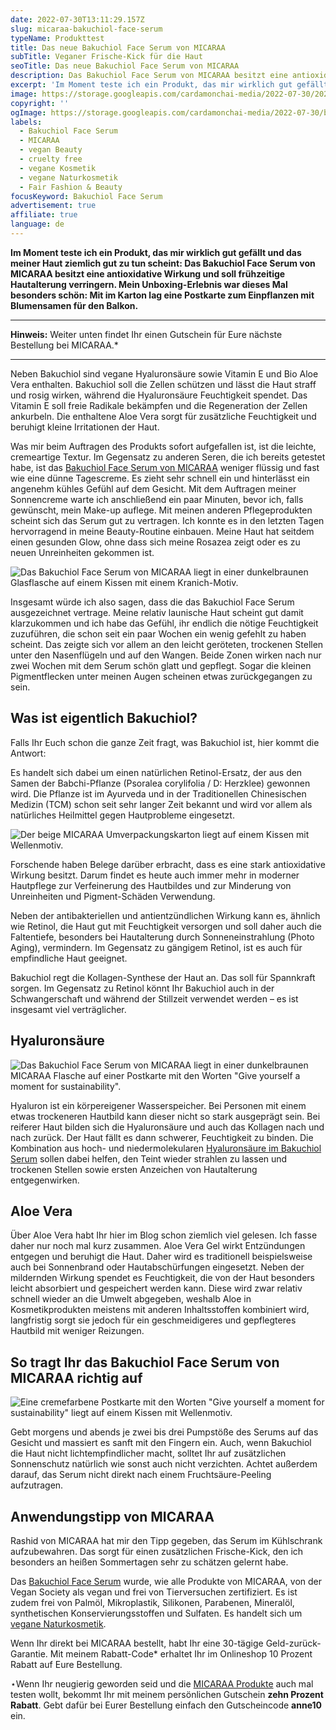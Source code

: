 ```yaml
---
date: 2022-07-30T13:11:29.157Z
slug: micaraa-bakuchiol-face-serum
typeName: Produkttest
title: Das neue Bakuchiol Face Serum von MICARAA
subTitle: Veganer Frische-Kick für die Haut
seoTitle: Das neue Bakuchiol Face Serum von MICARAA
description: Das Bakuchiol Face Serum von MICARAA besitzt eine antioxidative Wirkung und soll frühzeitige Hautalterung verringern. Mit meinem Gutschein erhaltet Ihr 10 Prozent Rabatt.
excerpt: 'Im Moment teste ich ein Produkt, das mir wirklich gut gefällt und das meiner Haut ziemlich zu tun scheint: Das Bakuchiol Face Serum von MICARAA besitzt eine antioxidative Wirkung und soll frühzeitige Hautalterung verringern.'
image: https://storage.googleapis.com/cardamonchai-media/2022-07-30/2022-07-18-micaraa-09-jpg-imagine-d8d8d8_b6b7b2_2048_1536/640.webp
copyright: ''
ogImage: https://storage.googleapis.com/cardamonchai-media/2022-07-30/bakuchiol-face-serum-fb-jpeg-imagine-c8c8c8_9a99a1_1200_628/640.webp
labels:
  - Bakuchiol Face Serum
  - MICARAA
  - vegan Beauty
  - cruelty free
  - vegane Kosmetik
  - vegane Naturkosmetik
  - Fair Fashion & Beauty
focusKeyword: Bakuchiol Face Serum
advertisement: true
affiliate: true
language: de
---
```


**Im Moment teste ich ein Produkt, das mir wirklich gut gefällt und das meiner Haut ziemlich gut zu tun scheint: Das Bakuchiol Face Serum von MICARAA besitzt eine antioxidative Wirkung und soll frühzeitige Hautalterung verringern. Mein Unboxing-Erlebnis war dieses Mal besonders schön: Mit im Karton lag eine Postkarte zum Einpflanzen mit Blumensamen für den Balkon.**

---

**Hinweis:** Weiter unten findet Ihr einen Gutschein für Eure nächste Bestellung bei MICARAA.\*

---

Neben Bakuchiol sind vegane Hyaluronsäure sowie Vitamin E und Bio Aloe Vera enthalten. Bakuchiol soll die Zellen schützen und lässt die Haut straff und rosig wirken, während die Hyaluronsäure Feuchtigkeit spendet. Das Vitamin E soll freie Radikale bekämpfen und die Regeneration der Zellen ankurbeln. Die enthaltene Aloe Vera sorgt für zusätzliche Feuchtigkeit und beruhigt kleine Irritationen der Haut.

Was mir beim Auftragen des Produkts sofort aufgefallen ist, ist die leichte, cremeartige Textur. Im Gegensatz zu anderen Seren, die ich bereits getestet habe, ist das [Bakuchiol Face Serum von MICARAA](https://tidd.ly/3bcdlnL) weniger flüssig und fast wie eine dünne Tagescreme. Es zieht sehr schnell ein und hinterlässt ein angenehm kühles Gefühl auf dem Gesicht. Mit dem Auftragen meiner Sonnencreme warte ich anschließend ein paar Minuten, bevor ich, falls gewünscht, mein Make-up auflege. Mit meinen anderen Pflegeprodukten scheint sich das Serum gut zu vertragen. Ich konnte es in den letzten Tagen hervorragend in meine Beauty-Routine einbauen. Meine Haut hat seitdem einen gesunden Glow, ohne dass sich meine Rosazea zeigt oder es zu neuen Unreinheiten gekommen ist.

![Das Bakuchiol Face Serum von MICARAA liegt in einer dunkelbraunen Glasflasche auf einem Kissen mit einem Kranich-Motiv.](https://storage.googleapis.com/cardamonchai-media/2022-07-30/2022-07-18-micaraa-08-jpg-imagine-f8f8f8_c5c3c4_2048_1536/640.webp 'Das Bakuchiol Face Serum von MICARAA')

Insgesamt würde ich also sagen, dass die das Bakuchiol Face Serum ausgezeichnet vertrage. Meine relativ launische Haut scheint gut damit klarzukommen und ich habe das Gefühl, ihr endlich die nötige Feuchtigkeit zuzuführen, die schon seit ein paar Wochen ein wenig gefehlt zu haben scheint. Das zeigte sich vor allem an den leicht geröteten, trockenen Stellen unter den Nasenflügeln und auf den Wangen. Beide Zonen wirken nach nur zwei Wochen mit dem Serum schön glatt und gepflegt. Sogar die kleinen Pigmentflecken unter meinen Augen scheinen etwas zurückgegangen zu sein.

## Was ist eigentlich Bakuchiol?

Falls Ihr Euch schon die ganze Zeit fragt, was Bakuchiol ist, hier kommt die Antwort:

Es handelt sich dabei um einen natürlichen Retinol-Ersatz, der aus den Samen der Babchi-Pflanze (Psoralea corylifolia / D: Herzklee) gewonnen wird. Die Pflanze ist im Ayurveda und in der Traditionellen Chinesischen Medizin (TCM) schon seit sehr langer Zeit bekannt und wird vor allem als natürliches Heilmittel gegen Hautprobleme eingesetzt.

![Der beige MICARAA Umverpackungskarton liegt auf einem Kissen mit Wellenmotiv.](https://storage.googleapis.com/cardamonchai-media/2022-07-30/2022-07-18-micaraa-07-jpg-imagine-e8e8e8_9bb2c0_2048_1536/640.webp 'Das Bakuchiol Face Serum von MICARAA')

Forschende haben Belege darüber erbracht, dass es eine stark antioxidative Wirkung besitzt. Darum findet es heute auch immer mehr in moderner Hautpflege zur Verfeinerung des Hautbildes und zur Minderung von Unreinheiten und Pigment-Schäden Verwendung.

Neben der antibakteriellen und antientzündlichen Wirkung kann es, ähnlich wie Retinol, die Haut gut mit Feuchtigkeit versorgen und soll daher auch die Faltentiefe, besonders bei Hautalterung durch Sonneneinstrahlung (Photo Aging), vermindern. Im Gegensatz zu gängigem Retinol, ist es auch für empfindliche Haut geeignet.

Bakuchiol regt die Kollagen-Synthese der Haut an. Das soll für Spannkraft sorgen. Im Gegensatz zu Retinol könnt Ihr Bakuchiol auch in der Schwangerschaft und während der Stillzeit verwendet werden – es ist insgesamt viel verträglicher.

## Hyaluronsäure

![Das Bakuchiol Face Serum von MICARAA liegt in einer dunkelbraunen MICARAA Flasche auf einer Postkarte mit den Worten "Give yourself a moment for sustainability".](https://storage.googleapis.com/cardamonchai-media/2022-07-30/2022-07-18-micaraa-10-jpg-imagine-d8d8d8_a6abb4_2048_1536/640.webp 'Das Bakuchiol Face Serum von MICARAA')

Hyaluron ist ein körpereigener Wasserspeicher. Bei Personen mit einem etwas trockeneren Hautbild kann dieser nicht so stark ausgeprägt sein. Bei reiferer Haut bilden sich die Hyaluronsäure und auch das Kollagen nach und nach zurück. Der Haut fällt es dann schwerer, Feuchtigkeit zu binden. Die Kombination aus hoch- und niedermolekularen [Hyaluronsäure im Bakuchiol Serum](https://tidd.ly/3bcdlnL) sollen dabei helfen, den Teint wieder strahlen zu lassen und trockenen Stellen sowie ersten Anzeichen von Hautalterung entgegenwirken.

## Aloe Vera

Über Aloe Vera habt Ihr hier im Blog schon ziemlich viel gelesen. Ich fasse daher nur noch mal kurz zusammen. Aloe Vera Gel wirkt Entzündungen entgegen und beruhigt die Haut. Daher wird es traditionell beispielsweise auch bei Sonnenbrand oder Hautabschürfungen eingesetzt. Neben der mildernden Wirkung spendet es Feuchtigkeit, die von der Haut besonders leicht absorbiert und gespeichert werden kann. Diese wird zwar relativ schnell wieder an die Umwelt abgegeben, weshalb Aloe in Kosmetikprodukten meistens mit anderen Inhaltsstoffen kombiniert wird, langfristig sorgt sie jedoch für ein geschmeidigeres und gepflegteres Hautbild mit weniger Reizungen.

## So tragt Ihr das Bakuchiol Face Serum von MICARAA richtig auf

![Eine cremefarbene Postkarte mit den Worten "Give yourself a moment for sustainability" liegt auf einem Kissen mit Wellenmotiv.](https://storage.googleapis.com/cardamonchai-media/2022-07-30/2022-07-18-micaraa-06-jpg-imagine-f8f8f8_c2c9cf_2048_1536/640.webp 'Die Postkarte zum Einpflanzen')

Gebt morgens und abends je zwei bis drei Pumpstöße des Serums auf das Gesicht und massiert es sanft mit den Fingern ein. Auch, wenn Bakuchiol die Haut nicht lichtempfindlicher macht, solltet Ihr auf zusätzlichen Sonnenschutz natürlich wie sonst auch nicht verzichten. Achtet außerdem darauf, das Serum nicht direkt nach einem Fruchtsäure-Peeling aufzutragen.

## Anwendungstipp von MICARAA

Rashid von MICARAA hat mir den Tipp gegeben, das Serum im Kühlschrank aufzubewahren. Das sorgt für einen zusätzlichen Frische-Kick, den ich besonders an heißen Sommertagen sehr zu schätzen gelernt habe.

Das [Bakuchiol Face Serum](https://tidd.ly/3bcdlnL) wurde, wie alle Produkte von MICARAA, von der Vegan Society als vegan und frei von Tierversuchen zertifiziert. Es ist zudem frei von Palmöl, Mikroplastik, Silikonen, Parabenen, Mineralöl, synthetischen Konservierungsstoffen und Sulfaten. Es handelt sich um [vegane Naturkosmetik](/2018/03/vegane-kosmetik-und-naturkosmetik/).

Wenn Ihr direkt bei MICARAA bestellt, habt Ihr eine 30-tägige Geld-zurück-Garantie. Mit meinem Rabatt-Code\* erhaltet Ihr im Onlineshop 10 Prozent Rabatt auf Eure Bestellung.

⋆Wenn Ihr neugierig geworden seid und die [MICARAA Produkte](https://tidd.ly/3bcl01z) auch mal testen wollt, bekommt Ihr mit meinem persönlichen Gutschein **zehn Prozent Rabatt**. Gebt dafür bei Eurer Bestellung einfach den Gutscheincode **anne10** ein.
